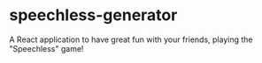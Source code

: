 # speechless-generator
A React application to have great fun with your friends, playing the "Speechless" game! 
